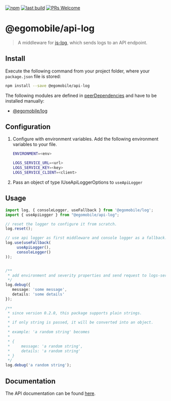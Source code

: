 [![npm](https://img.shields.io/npm/v/@egomobile/api-log.svg)](https://www.npmjs.com/package/@egomobile/api-log)
[![last build](https://img.shields.io/github/workflow/status/egomobile/api-log/Publish)](https://github.com/egomobile/api-log/actions?query=workflow%3APublish)
[![PRs Welcome](https://img.shields.io/badge/PRs-welcome-brightgreen.svg?style=flat-square)](https://github.com/egomobile/api-log/pulls)

# @egomobile/api-log

> A middleware for [js-log](https://github.com/egomobile/js-log), which sends logs to an API endpoint.

## Install

Execute the following command from your project folder, where your `package.json` file is stored:

```bash
npm install --save @egomobile/api-log
```

The following modules are defined in [peerDependencies](https://nodejs.org/uk/blog/npm/peer-dependencies/) and have to be installed manually:

- [@egomobile/log](https://github.com/egomobile/js-log)

## Configuration

1. Configure with environment variables. Add the following environment variables to your file.

    ```bash
    ENVIRONMENT=<env>

    LOGS_SERVICE_URL=<url>
    LOGS_SERVICE_KEY=<key>
    LOGS_SERVICE_CLIENT=<client>
    ```

2. Pass an object of type IUseApiLoggerOptions to `useApiLogger`

## Usage

```typescript
import log, { consoleLogger, useFallback } from '@egomobile/log';
import { useApiLogger } from "@egomobile/api-log";

// reset the logger to configure it from scratch.
log.reset();

// use api logger as first middleware and console logger as a fallback.
log.use(useFallback(
     useApiLogger(),
     consoleLogger()
));


/**
 * add environment and severity properties and send request to logs-service.
 */
log.debug({
   message: 'some message',
   details: 'some details'
}); 

/**
 * since version 0.2.0, this package supports plain strings. 
 *
 * if only string is passed, it will be converted into an object.
 * 
 * example: 'a random string' becomes 
 * 
 * {
 *     message: 'a random string',
 *     details: 'a random string'
 * }
 */   
log.debug('a random string');
```

## Documentation

The API documentation can be found [here](https://egomobile.github.io/api-log/).